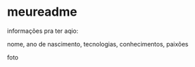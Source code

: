 # meureadme

informações pra ter aqio:

nome,
ano de nascimento,
tecnologias,
conhecimentos,
paixões

foto
